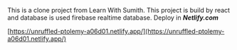 This is a clone project from Learn With Sumith. This project is build by react and database is used firebase realtime database. Deploy in ***Netlify.com***

[https://unruffled-ptolemy-a06d01.netlify.app/](https://unruffled-ptolemy-a06d01.netlify.app/)
